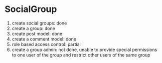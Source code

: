 # SocialGroup

1. create social groups: done
2. create a group: done
3. create post model: done
4. create a comment model: done
5. role based access control: partial
6. create a group admin: not done, unable to provide special permissions to one user of the group and restrict other users of the same group
